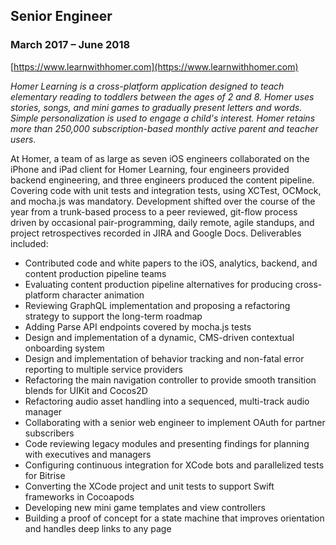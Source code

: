 ## Senior Engineer

### March 2017 – June 2018

[https://www.learnwithhomer.com](https://www.learnwithhomer.com)

_Homer Learning is a cross-platform application designed to teach elementary reading to toddlers between the ages of 2 and 8. Homer uses stories, songs, and mini games to gradually present letters and words. Simple personalization is used to engage a child's interest. Homer retains more than 250,000 subscription-based monthly active parent and teacher users._

At Homer, a team of as large as seven iOS engineers collaborated on the iPhone and iPad client for Homer Learning, four engineers provided backend engineering, and three engineers produced the content pipeline. Covering code with unit tests and integration tests, using XCTest, OCMock, and mocha.js was mandatory. Development shifted over the course of the year from a trunk-based process to a peer reviewed, git-flow process driven by occasional pair-programming, daily remote, agile standups, and project retrospectives recorded in JIRA and Google Docs. Deliverables included:

- Contributed code and white papers to the iOS, analytics, backend, and content production pipeline teams
- Evaluating content production pipeline alternatives for producing cross-platform character animation
- Reviewing GraphQL implementation and proposing a refactoring strategy to support the long-term roadmap
- Adding Parse API endpoints covered by mocha.js tests
- Design and implementation of a dynamic, CMS-driven contextual onboarding system
- Design and implementation of behavior tracking and non-fatal error reporting to multiple service providers
- Refactoring the main navigation controller to provide smooth transition blends for UIKit and Cocos2D
- Refactoring audio asset handling into a sequenced, multi-track audio manager
- Collaborating with a senior web engineer to implement OAuth for partner subscribers
- Code reviewing legacy modules and presenting findings for planning with executives and managers
- Configuring continuous integration for XCode bots and parallelized tests for Bitrise
- Converting the XCode project and unit tests to support Swift frameworks in Cocoapods
- Developing new mini game templates and view controllers
- Building a proof of concept for a state machine that improves orientation and handles deep links to any page